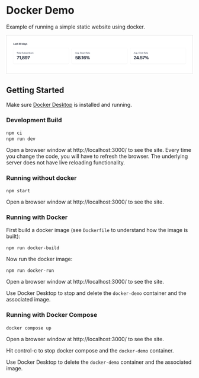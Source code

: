 # Docker Demo

Example of running a simple static website using docker.

![Screenshot](assets/screenshot.png)

## Getting Started

Make sure [Docker Desktop](https://www.docker.com/products/docker-desktop/) is
installed and running.

### Development Build

```shell
npm ci
npm run dev
```

Open a browser window at http://localhost:3000/ to see the site. Every time you
change the code, you will have to refresh the browser. The underlying server
does not have live reloading functionality.

### Running without docker

```shell
npm start
```

Open a browser window at http://localhost:3000/ to see the site.

### Running with Docker

First build a docker image (see `Dockerfile` to understand how the image is
built):

```shell
npm run docker-build
```

Now run the docker image:

```shell
npm run docker-run
```

Open a browser window at http://localhost:3000/ to see the site.

Use Docker Desktop to stop and delete the `docker-demo` container and the
associated image.

### Running with Docker Compose

```shell
docker compose up
```

Open a browser window at http://localhost:3000/ to see the site.

Hit control-c to stop docker compose and the `docker-demo` container.

Use Docker Desktop to delete the `docker-demo` container and the associated
image.

